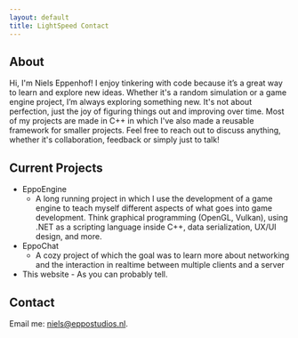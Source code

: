 ```yaml
---
layout: default
title: LightSpeed Contact
---
```


## About
Hi, I'm Niels Eppenhof! I enjoy tinkering with code because it’s a great way to learn and explore new ideas. Whether it's a random simulation or a game engine project, I’m always exploring something new. It's not about perfection, just the joy of figuring things out and improving over time. Most of my projects are made in C++ in which I've also made a reusable framework for smaller projects. Feel free to reach out to discuss anything, whether it's collaboration, feedback or simply just to talk!

## Current Projects
- EppoEngine
    - A long running project in which I use the development of a game engine to teach myself different aspects of what goes into game development. Think graphical programming (OpenGL, Vulkan), using .NET as a scripting language inside C++, data serialization, UX/UI design, and more.
- EppoChat
    - A cozy project of which the goal was to learn more about networking and the interaction in realtime between multiple clients and a server
- This website - As you can probably tell.

## Contact
Email me: [niels@eppostudios.nl](mailto:niels@eppostudios.nl).